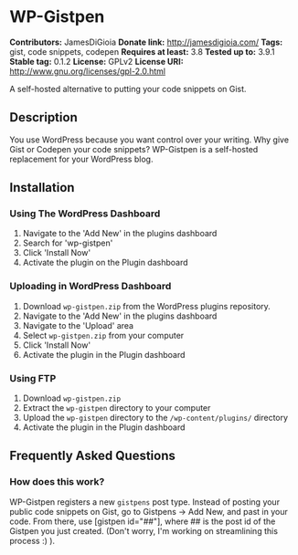 # WP-Gistpen #
**Contributors:** JamesDiGioia
**Donate link:** http://jamesdigioia.com/
**Tags:** gist, code snippets, codepen
**Requires at least:** 3.8
**Tested up to:** 3.9.1
**Stable tag:** 0.1.2
**License:** GPLv2
**License URI:** http://www.gnu.org/licenses/gpl-2.0.html

A self-hosted alternative to putting your code snippets on Gist.

## Description ##

You use WordPress because you want control over your writing. Why give Gist or Codepen your code snippets? WP-Gistpen is a self-hosted replacement for your WordPress blog.

## Installation ##

### Using The WordPress Dashboard ###

1. Navigate to the 'Add New' in the plugins dashboard
2. Search for 'wp-gistpen'
3. Click 'Install Now'
4. Activate the plugin on the Plugin dashboard

### Uploading in WordPress Dashboard ###

1. Download `wp-gistpen.zip` from the WordPress plugins repository.
2. Navigate to the 'Add New' in the plugins dashboard
3. Navigate to the 'Upload' area
4. Select `wp-gistpen.zip` from your computer
5. Click 'Install Now'
6. Activate the plugin in the Plugin dashboard

### Using FTP ###

1. Download `wp-gistpen.zip`
2. Extract the `wp-gistpen` directory to your computer
3. Upload the `wp-gistpen` directory to the `/wp-content/plugins/` directory
4. Activate the plugin in the Plugin dashboard

## Frequently Asked Questions ##

### How does this work? ###

WP-Gistpen registers a new `gistpens` post type. Instead of posting your public code snippets on Gist, go to Gistpens -> Add New, and past in your code. From there, use [gistpen id="##"], where ## is the post id of the Gistpen you just created. (Don't worry, I'm working on streamlining this process :) ).